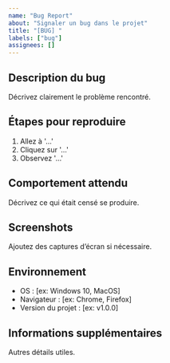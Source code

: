 ```yaml
---
name: "Bug Report"
about: "Signaler un bug dans le projet"
title: "[BUG] "
labels: ["bug"]
assignees: []
---
```


## Description du bug
Décrivez clairement le problème rencontré.

## Étapes pour reproduire
1. Allez à '...'
2. Cliquez sur '...'
3. Observez '...'

## Comportement attendu
Décrivez ce qui était censé se produire.

## Screenshots
Ajoutez des captures d’écran si nécessaire.

## Environnement
- OS : [ex: Windows 10, MacOS]
- Navigateur : [ex: Chrome, Firefox]
- Version du projet : [ex: v1.0.0]

## Informations supplémentaires
Autres détails utiles.

